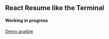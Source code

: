 ## React Resume like the Terminal
#### Working in progress
[Demo avaible](https://www.pablocegarra.com)
